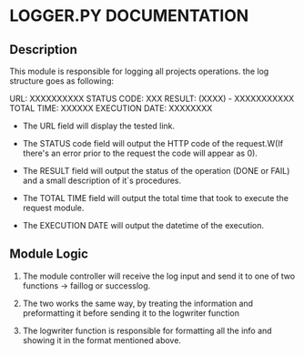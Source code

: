 # LOGGER.PY DOCUMENTATION

## Description

This module is responsible for logging all projects operations. the log structure goes as following:

URL: XXXXXXXXXX
STATUS CODE: XXX
RESULT: (XXXX) - XXXXXXXXXXX
TOTAL TIME: XXXXXX
EXECUTION DATE: XXXXXXXX

- The URL field will display the tested link.

- The STATUS code field will output the HTTP code of the request.W(If there's an error prior to the request the code will appear as 0).

- The RESULT field will output the status of the operation (DONE or FAIL) and a small description of it´s procedures.

- The TOTAL TIME field will output the total time that took to execute the request module.

- The EXECUTION DATE will output the datetime of the execution.

## Module Logic

1. The module controller will receive the log input and send it to one of two functions -> faillog or successlog.

2. The two works the same way, by treating the information and preformatting it before sending it to the logwriter function

3. The logwriter function is responsible for formatting all the info and showing it in the format mentioned above.
